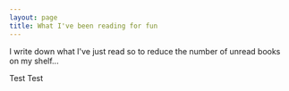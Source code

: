 ```yaml
---
layout: page
title: What I've been reading for fun
---
```


I write down what I've just read so to reduce the number of unread books on my shelf...

Test
Test
